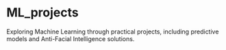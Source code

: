 # ML_projects
Exploring Machine Learning through practical projects, including predictive models and Anti-Facial Intelligence solutions.
